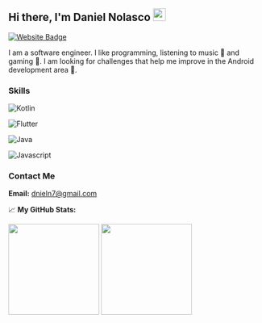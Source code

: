 ## Hi there, I'm Daniel Nolasco <img src="https://media.giphy.com/media/hvRJCLFzcasrR4ia7z/giphy.gif" width="25px">

[![Website Badge](https://img.shields.io/badge/Website-3b5998?style=flat-square&logo=google-chrome&logoColor=white)](https://dnieln7.fun)

I am a software engineer. I like programming, listening to music 🎼 and gaming 👾. I am looking for challenges that help me improve in the Android development area 📱.

### Skills

![Kotlin](https://img.shields.io/badge/Kolin-0A7DDB?style=for-the-badge&logo=kotlin&logoColor=FFFFFF&la-belColor=0866B2) 

![Flutter](https://img.shields.io/badge/Flutter-0A7DDB?style=for-the-badge&logo=flutter&logoColor=FFFFFF&labelColor=0866B2)

![Java](https://img.shields.io/badge/Java-0A7DDB?style=for-the-badge&logo=java&logoColor=FFFFFF&labelColor=0866B2)

![Javascript](https://img.shields.io/badge/Javascript-0A7DDB?style=for-the-badge&logo=javascript&logoColor=FFFFFF&labelColor=0866B2)

### Contact Me

**Email:** dnieln7@gmail.com

📈 **My GitHub Stats:**

<p>
  <img height="180em" src="https://github-readme-stats.vercel.app/api/top-langs/?username=dnieln7&show_icons=true&hide_border=true&layout=compact&langs_count=8"/>
  <img height="180em" src="https://github-readme-stats.vercel.app/api?username=dnieln7&show_icons=true&hide_border=true&&count_private=true&include_all_commits=true" />
</p>
